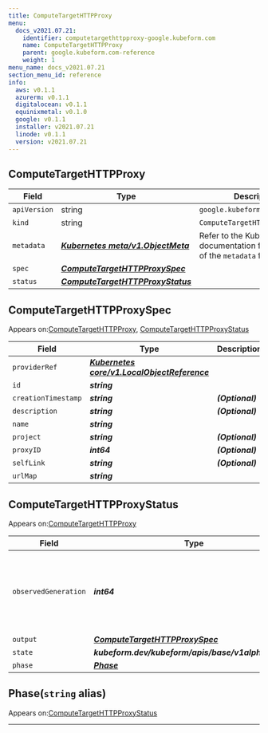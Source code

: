 ```yaml
---
title: ComputeTargetHTTPProxy
menu:
  docs_v2021.07.21:
    identifier: computetargethttpproxy-google.kubeform.com
    name: ComputeTargetHTTPProxy
    parent: google.kubeform.com-reference
    weight: 1
menu_name: docs_v2021.07.21
section_menu_id: reference
info:
  aws: v0.1.1
  azurerm: v0.1.1
  digitalocean: v0.1.1
  equinixmetal: v0.1.0
  google: v0.1.1
  installer: v2021.07.21
  linode: v0.1.1
  version: v2021.07.21
---
```


## ComputeTargetHTTPProxy
| Field | Type | Description |
| ------ | ----- | ----------- |
| `apiVersion` | string | `google.kubeform.com/v1alpha1` |
|    `kind` | string | `ComputeTargetHTTPProxy` |
| `metadata` | ***[Kubernetes meta/v1.ObjectMeta](https://v1-18.docs.kubernetes.io/docs/reference/generated/kubernetes-api/v1.18/#objectmeta-v1-meta)***|Refer to the Kubernetes API documentation for the fields of the `metadata` field.|
| `spec` | ***[ComputeTargetHTTPProxySpec](#computetargethttpproxyspec)***||
| `status` | ***[ComputeTargetHTTPProxyStatus](#computetargethttpproxystatus)***||
## ComputeTargetHTTPProxySpec

Appears on:[ComputeTargetHTTPProxy](#computetargethttpproxy), [ComputeTargetHTTPProxyStatus](#computetargethttpproxystatus)

| Field | Type | Description |
| ------ | ----- | ----------- |
| `providerRef` | ***[Kubernetes core/v1.LocalObjectReference](https://v1-18.docs.kubernetes.io/docs/reference/generated/kubernetes-api/v1.18/#localobjectreference-v1-core)***||
| `id` | ***string***||
| `creationTimestamp` | ***string***| ***(Optional)*** |
| `description` | ***string***| ***(Optional)*** |
| `name` | ***string***||
| `project` | ***string***| ***(Optional)*** |
| `proxyID` | ***int64***| ***(Optional)*** |
| `selfLink` | ***string***| ***(Optional)*** |
| `urlMap` | ***string***||
## ComputeTargetHTTPProxyStatus

Appears on:[ComputeTargetHTTPProxy](#computetargethttpproxy)

| Field | Type | Description |
| ------ | ----- | ----------- |
| `observedGeneration` | ***int64***| ***(Optional)*** Resource generation, which is updated on mutation by the API Server.|
| `output` | ***[ComputeTargetHTTPProxySpec](#computetargethttpproxyspec)***| ***(Optional)*** |
| `state` | ***kubeform.dev/kubeform/apis/base/v1alpha1.State***| ***(Optional)*** |
| `phase` | ***[Phase](#phase)***| ***(Optional)*** |
## Phase(`string` alias)

Appears on:[ComputeTargetHTTPProxyStatus](#computetargethttpproxystatus)

---
